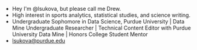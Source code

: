 - Hey I'm @lsukova, but please call me Drew.
- High interest in sports analytics, statistical studies, and science writing.
- Undergraduate Sophomore in Data Science, Purdue University | Data Mine Undergraduate Researcher | Technical Content Editor with Purdue University Data Mine | Honors College Student Mentor
- lsukova@purdue.edu

<!---
lsukova/lsukova is a ✨ special ✨ repository because its `README.md` (this file) appears on your GitHub profile.
You can click the Preview link to take a look at your changes.
--->
